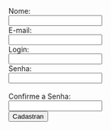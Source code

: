 <?php>
<form id="fcadastro"></form>

Nome: <br>

<input type="text" name="nome" id="note" class="required"> <br> E-mail: <br>

<input type="text" name="email" id="email" class="required email"> <br> 
Login: <br> <input type="text" name="login" id="login" class="required"> <br>

Senha:<br>

<input type="password" name="senha" id="senha" class="required"> <br> <br>

Confirme a Senha:<br>

<input type="password" name="confirmasenha")

class="required" equalTo-"#senha"> <br>

<input type="button" value="Cadastran" id="btncadastrar">

</form> <div id="conteudo">

</div>

</body>


<?php

Sservidor "localhost";

Susuario "root";

*Spassword="";

Sbanco = "publica2"; // o valor da senha na conexão e vazio, pois o meu mysql está sem senha, 1) mas fazendo as variavels fora como o exemplo visto no thiago.. esta dando conflito com o campo senha do W/ formulario.

Scon- mysqli_connect($servidor, Susuario, $senha, $banco);

<!-- ao publicarmos este site.. teremos o cuidado de modificar

estes endereços... -->
